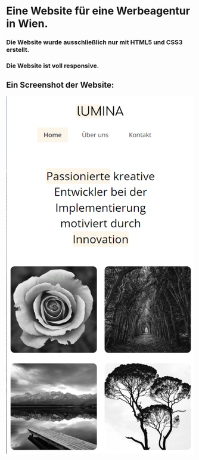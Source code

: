 # Eine Website für eine Werbeagentur in Wien.

### Die Website wurde ausschließlich nur mit HTML5 und CSS3 erstellt.

### Die Website ist voll responsive.


## Ein Screenshot der Website:
![Ein Bild der Website](img/responsive.png)
